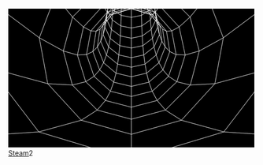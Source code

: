 ![alt text](4d59f15a633b8b448dd01a298c121ad9.gif) 
[Steam](https://steamcommunity.com/id/yourrbestfriend)2

